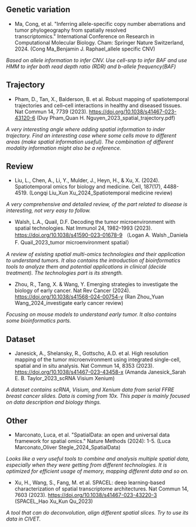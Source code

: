 ## Genetic variation
* Ma, Cong, et al. "Inferring allele-specific copy number aberrations and tumor phylogeography from spatially resolved transcriptomics." International Conference on Research in Computational Molecular Biology. Cham: Springer Nature Switzerland, 2024. (Cong Ma_Benjamin J. Raphael_allele specific CNV)

*Based on allele information to infer CNV. Use cell-snp to infer BAF and use HMM to infer both read depth ratio (RDR) and b-allele frequency(BAF)*

## Trajectory
* Pham, D., Tan, X., Balderson, B. et al. Robust mapping of spatiotemporal trajectories and cell–cell interactions in healthy and diseased tissues. Nat Commun 14, 7739 (2023). https://doi.org/10.1038/s41467-023-43120-6 (Duy Pham_Quan H. Nguyen_2023_spatial_trajectory.pdf)

*A very interesting angle where adding spatial information to inder trajectory. Find an interesting case where some cells move to different areas (make spatial information useful). The combination of different modality information might also be a reference.*

## Review
* Liu, L., Chen, A., Li, Y., Mulder, J., Heyn, H., & Xu, X. (2024). Spatiotemporal omics for biology and medicine. Cell, 187(17), 4488-4519. (Longqi Liu_Xun Xu_2024_Spatiotemporal medicine review)

*A very comprehensive and detailed review, of the part related to disease is interesting, not very easy to follow.*

* Walsh, L.A., Quail, D.F. Decoding the tumor microenvironment with spatial technologies. Nat Immunol 24, 1982–1993 (2023). https://doi.org/10.1038/s41590-023-01678-9 （Logan A. Walsh _Daniela F. Quail_2023_tumor microenvironment spatial） 

*A review of existing spatial multi-omics technologies and their application to understand tumors. It also contains the introduction of bioinformatics tools to analyze them and potential applications in clinical (decide treatment). The technologies part is its strength.*

* Zhou, R., Tang, X. & Wang, Y. Emerging strategies to investigate the biology of early cancer. Nat Rev Cancer (2024). https://doi.org/10.1038/s41568-024-00754-y (Ran Zhou_Yuan Wang_2024_investigate early cancer review)

*Focusing on mouse models to understand early tumor. It also contains some bioinformatics parts.*

## Dataset
* Janesick, A., Shelansky, R., Gottscho, A.D. et al. High resolution mapping of the tumor microenvironment using integrated single-cell, spatial and in situ analysis. Nat Commun 14, 8353 (2023). https://doi.org/10.1038/s41467-023-43458-x (Amanda Janesick_Sarah E. B. Taylor_2023_scRNA Visium Xenium)

*A dataset contains scRNA, Visium, and Xenium data from serial FFRE breast cancer slides. Data is coming from 10x. This paper is mainly focused on data description and biology things.*

## Other
* Marconato, Luca, et al. "SpatialData: an open and universal data framework for spatial omics." Nature Methods (2024): 1-5. (Luca Marconato_Oliver Stegle_2024_SpatialData)

*Looks like a very useful tools to combine and analysis multiple spatial data, especially when they were getting from different technologies. It is optimized for efficient usage of memory, mapping different data and so on.*

* Xu, H., Wang, S., Fang, M. et al. SPACEL: deep learning-based characterization of spatial transcriptome architectures. Nat Commun 14, 7603 (2023). https://doi.org/10.1038/s41467-023-43220-3 (SPACEL_Hao Xu_Kun Qu_2023)

*A tool that can do deconvolution, align different spatial slices. Try to use its data in CIVET.*


